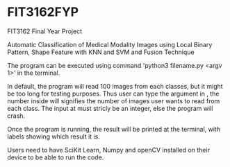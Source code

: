 # FIT3162FYP
FIT3162 Final Year Project

Automatic Classification of Medical Modality Images using Local Binary Pattern, Shape Feature with KNN and SVM and Fusion Technique

The program can be executed using command 'python3 filename.py <argv 1>' in the terminal.

In default, the program will read 100 images from each classes, but it might be too long for testing purposes. Thus user can type the argument in <argv1>, the number inside will signifies the number of images user wants to read from each class. The input at <argv1> must stricly be an integer, else the program will crash.

Once the program is running, the result will be printed at the terminal, with labels showing which result it is.

Users need to have SciKit Learn, Numpy and openCV installed on their device to be able to run the code.

